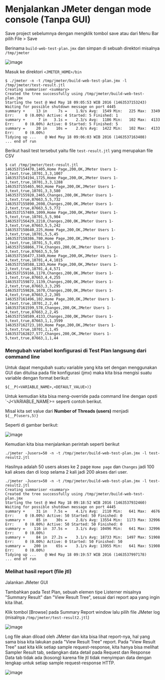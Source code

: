 
# Menjalankan JMeter dengan mode console (Tanpa GUI)


Save project sebelumnya dengan mengklik tombol save atau dari Menu Bar pilih File > Save

Berinama `build-web-test-plan.jmx` dan simpan di sebuah direktori misalnya `/tmp/jmeter` 

![image](https://cloud.githubusercontent.com/assets/3068071/15345134/ab242abc-1cd6-11e6-8c25-a3ded673275a.png)

Masuk ke direktori `<JMETER_HOME>/bin`

```
$ ./jmeter -n -t /tmp/jmeter/build-web-test-plan.jmx -l /tmp/jmeter/test-result.jtl
Creating summariser <summary>
Created the tree successfully using /tmp/jmeter/build-web-test-plan.jmx
Starting the test @ Wed May 18 09:05:53 WIB 2016 (1463537153243)
Waiting for possible shutdown message on port 4445
summary +     13 in     7s =    1.9/s Avg:  1549 Min:   225 Max:  3349 Err:     0 (0.00%) Active: 4 Started: 5 Finished: 1
summary +      7 in   3.1s =    2.3/s Avg:  1186 Min:   102 Max:  4133 Err:     0 (0.00%) Active: 0 Started: 5 Finished: 5
summary =     20 in    10s =    2.0/s Avg:  1422 Min:   102 Max:  4133 Err:     0 (0.00%)
Tidying up ...    @ Wed May 18 09:06:03 WIB 2016 (1463537163408)
... end of run
```

Berikut hasil test tersebut yaitu file `test-result.jtl` yang merupakan file CSV

```
$ cat /tmp/jmeter/test-result.jtl
1463537154470,1405,Home Page,200,OK,JMeter Users 1-2,text,true,10701,3,3,1007
1463537154194,1725,Home Page,200,OK,JMeter Users 1-1,text,true,10701,3,3,1288
1463537155465,963,Home Page,200,OK,JMeter Users 1-3,text,true,10701,3,3,580
1463537155920,2465,Changes,200,OK,JMeter Users 1-1,text,true,87663,5,5,732
1463537155890,2698,Changes,200,OK,JMeter Users 1-2,text,true,87663,5,5,772
1463537157489,1099,Home Page,200,OK,JMeter Users 1-5,text,true,10701,5,5,904
1463537156429,2210,Changes,200,OK,JMeter Users 1-3,text,true,87663,5,5,242
1463537158640,225,Home Page,200,OK,JMeter Users 1-3,text,true,10701,5,5,45
1463537158386,780,Home Page,200,OK,JMeter Users 1-1,text,true,10701,5,5,455
1463537158866,774,Changes,200,OK,JMeter Users 1-3,text,true,87663,5,5,50
1463537156477,3349,Home Page,200,OK,JMeter Users 1-4,text,true,10701,4,4,1015
1463537158588,1283,Home Page,200,OK,JMeter Users 1-2,text,true,10701,4,4,571
1463537159166,1170,Changes,200,OK,JMeter Users 1-1,text,true,87663,4,4,255
1463537159872,1139,Changes,200,OK,JMeter Users 1-2,text,true,87663,3,3,295
1463537159826,1670,Changes,200,OK,JMeter Users 1-4,text,true,87663,2,2,305
1463537161496,102,Home Page,200,OK,JMeter Users 1-4,text,true,10701,2,2,44
1463537161599,578,Changes,200,OK,JMeter Users 1-4,text,true,87663,2,2,45
1463537158589,4133,Changes,200,OK,JMeter Users 1-5,text,true,87663,1,1,3599
1463537162723,103,Home Page,200,OK,JMeter Users 1-5,text,true,10701,1,1,45
1463537162827,577,Changes,200,OK,JMeter Users 1-5,text,true,87663,1,1,44
```

### Mengubah variabel konfigurasi di Test Plan langsung dari command line

Untuk dapat mengubah suatu variable yang kita set dengan menggunakan GUI dan ditulisa pada file konfigurasi (jmx) maka kita bisa mengisi suatu variable dengan format berikut:

```
${__P(<VARIABLE_NAME>,<DEFAULT_VALUE>)}
```

Untuk kemudian kita bisa meng-override pada command line dengan opsti `-J<VARIABLE_NAME>=<VALUE> seperti contoh berikut.

Misal kita set value dari **Number of Threads (users)** menjadi `${__P(users,5)}`

Seperti di gambar berikut:

![image](https://cloud.githubusercontent.com/assets/3068071/15345467/6d1ab940-1cd9-11e6-9078-ae45316335f8.png)

Kemudian kita bisa menjalankan perintah seperti berikut

```
./jmeter -Jusers=50 -n -t /tmp/jmeter/build-web-test-plan.jmx -l test-result2.jtl
```

Hasilnya adalah 50 users akses ke 2 page `Home page` dan `Changes` jadi 100 kali akses dan di loop selama 2 kali jadi 200 akses dari user.


```
./jmeter -Jusers=50 -n -t /tmp/jmeter/build-web-test-plan.jmx -l test-result2.jtl
Creating summariser <summary>
Created the tree successfully using /tmp/jmeter/build-web-test-plan.jmx
Starting the test @ Wed May 18 09:18:52 WIB 2016 (1463537932460)
Waiting for possible shutdown message on port 4445
summary +     31 in   7.5s =    4.1/s Avg:  2110 Min:   641 Max:  4676 Err:     0 (0.00%) Active: 50 Started: 50 Finished: 0
summary +     85 in    30s =    2.8/s Avg: 13554 Min:  1173 Max: 32996 Err:     0 (0.00%) Active: 50 Started: 50 Finished: 0
summary =    116 in  37.5s =    3.1/s Avg: 10496 Min:   641 Max: 32996 Err:     0 (0.00%)
summary +     84 in  27.2s =    3.1/s Avg: 18733 Min:  1497 Max: 51908 Err:     0 (0.00%) Active: 0 Started: 50 Finished: 50
summary =    200 in    65s =    3.1/s Avg: 13955 Min:   641 Max: 51908 Err:     0 (0.00%)
Tidying up ...    @ Wed May 18 09:19:57 WIB 2016 (1463537997178)
... end of run
```

### Melihat hasil report (file jtl)

Jalankan JMeter GUI

Tambahkan pada Test Plan, sebuah elemen tipe Listerner misalnya "Summary Result" dan "View Result Tree", sesuai dari report apa yang ingin kita lihat.

Klik tombol [Browse] pada Summary Report window lalu pilih file JMeter log (misalnya `/tmp/jmeter/test-result2.jtl`)

![image](https://cloud.githubusercontent.com/assets/3068071/15345814/89ed1448-1cdc-11e6-8be4-e04ab017fa81.png)

Log file akan diload oleh JMeter dan kita bisa lihat report-nya, hal yang sama bisa kita lakukan pada "View Result Tree" report. Pada "View Result Tree" saat kita klik setiap sample request-response, kita hanya bisa melihat Sampler Result tab, sedangkan data detail pada Request dan Response Data tab tidak ada (kosong) karena file jtl tidak menyimpan data dengan lengkap untuk setiap sample request-response HTTP.


![image](https://cloud.githubusercontent.com/assets/3068071/15345872/dcdd65cc-1cdc-11e6-829a-c9951769d40c.png)





